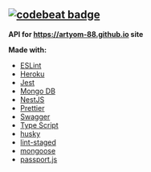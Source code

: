 [![codebeat badge](https://codebeat.co/badges/7921ca93-8957-45bd-b2e9-ebe9f95bcf7c)](https://codebeat.co/projects/github-com-artyom-88-artemganev-be-develop)
---
**API for https://artyom-88.github.io site**


**Made with:**

- [ESLint](https://eslint.org)
- [Heroku](https://www.heroku.com)
- [Jest](https://jestjs.io)
- [Mongo DB](https://www.mongodb.com)
- [NestJS](https://nestjs.com)
- [Prettier](https://prettier.io)
- [Swagger](https://swagger.io)
- [Type Script](https://www.typescriptlang.org)
- [husky](https://github.com/typicode/husky)
- [lint-staged](https://github.com/okonet/lint-staged)
- [mongoose](https://mongoosejs.com)
- [passport.js](http://www.passportjs.org)
